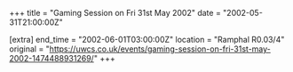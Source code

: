 +++
title = "Gaming Session on Fri 31st May 2002"
date = "2002-05-31T21:00:00Z"

[extra]
end_time = "2002-06-01T03:00:00Z"
location = "Ramphal R0.03/4"
original = "https://uwcs.co.uk/events/gaming-session-on-fri-31st-may-2002-1474488931269/"
+++




